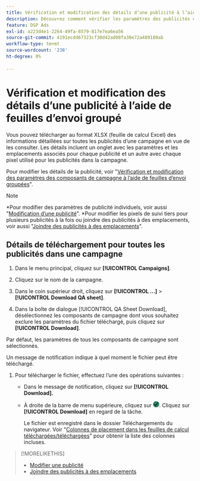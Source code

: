 ```yaml
---
title: Vérification et modification des détails d’une publicité à l’aide de feuilles d’envoi groupé
description: Découvrez comment vérifier les paramètres des publicités en bloc à l’aide de feuilles de calcul.
feature: DSP Ads
exl-id: a223d4e1-2264-49fa-8579-817e7ea6ea56
source-git-commit: 4191ecdd67323cf30d42ad08fa30e72a489180ab
workflow-type: tm+mt
source-wordcount: '238'
ht-degree: 0%

---
```


# Vérification et modification des détails d’une publicité à l’aide de feuilles d’envoi groupé

<!-- I should probably change this filename and get __?__ to set up a redirect from the old file to the new file. -->

Vous pouvez télécharger au format XLSX (feuille de calcul Excel) des informations détaillées sur toutes les publicités d’une campagne en vue de les consulter. Les détails incluent un onglet avec les paramètres et les emplacements associés pour chaque publicité et un autre avec chaque pixel utilisé pour les publicités dans la campagne.

Pour modifier les détails de la publicité, voir &quot;[Vérification et modification des paramètres des composants de campagne à l’aide de feuilles d’envoi groupées](/help/dsp/campaign-management/campaign-components-review-edit.md)&quot;.

>[!NOTE]
>
>*Pour modifier des paramètres de publicité individuels, voir aussi &quot;[Modification d’une publicité](/help/dsp/campaign-management/ads/ad-edit.md)&quot;.
>*Pour modifier les pixels de suivi tiers pour plusieurs publicités à la fois ou joindre des publicités à des emplacements, voir aussi &quot;[Joindre des publicités à des emplacements](/help/dsp/campaign-management/ads/ad-attach-to-placement.md)&quot;.

## Détails de téléchargement pour toutes les publicités dans une campagne

1. Dans le menu principal, cliquez sur **[!UICONTROL Campaigns]**.

1. Cliquez sur le nom de la campagne.

1. Dans le coin supérieur droit, cliquez sur **[!UICONTROL ...]** > **[!UICONTROL Download QA sheet]**.

1. Dans la boîte de dialogue [!UICONTROL QA Sheet Download], désélectionnez les composants de campagne dont vous souhaitez exclure les paramètres du fichier téléchargé, puis cliquez sur **[!UICONTROL Download]**.

Par défaut, les paramètres de tous les composants de campagne sont sélectionnés.

Un message de notification indique à quel moment le fichier peut être téléchargé.

1. Pour télécharger le fichier, effectuez l’une des opérations suivantes :

   * Dans le message de notification, cliquez sur **[!UICONTROL Download].**

   * À droite de la barre de menu supérieure, cliquez sur ![Tâches](/help/dsp/assets/downloads.png). Cliquez sur **[!UICONTROL Download]** en regard de la tâche.

     Le fichier est enregistré dans le dossier Téléchargements du navigateur. Voir &quot;[Colonnes de placement dans les feuilles de calcul téléchargées/téléchargées](#qa-sheet-columns)&quot; pour obtenir la liste des colonnes incluses.

>[!MORELIKETHIS]
>
>* [Modifier une publicité](/help/dsp/campaign-management/ads/ad-edit.md)
>* [Joindre des publicités à des emplacements](/help/dsp/campaign-management/ads/ad-attach-to-placement.md)
